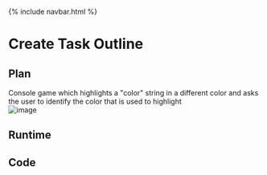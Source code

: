 {% include navbar.html %}

# Create Task Outline

## Plan
Console game which highlights a "color" string in a different color and asks the user to identify the color that is used to highlight </br>
![image](https://user-images.githubusercontent.com/44128572/158149743-cac87140-6d79-4caf-a498-3e94fc00d6c9.png)


## Runtime

## Code
